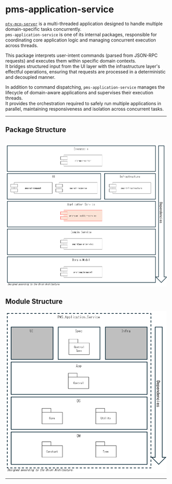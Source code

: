 # pms-application-service

[`pty-mcp-server`](https://github.com/phoityne/pty-mcp-server) is a multi-threaded application designed to handle multiple domain-specific tasks concurrently.  
`pms-application-service` is one of its internal packages, responsible for coordinating core application logic and managing concurrent execution across threads.

This package interprets user-intent commands (parsed from JSON-RPC requests) and executes them within specific domain contexts.  
It bridges structured input from the UI layer with the infrastructure layer's effectful operations, ensuring that requests are processed in a deterministic and decoupled manner.

In addition to command dispatching, `pms-application-service` manages the lifecycle of domain-aware applications and supervises their execution threads.  
It provides the orchestration required to safely run multiple applications in parallel, maintaining responsiveness and isolation across concurrent tasks.

---

## Package Structure
![Package Structure](./docs/31-1.png)
---

## Module Structure
![Module Structure](./docs/31-2.png)


---
